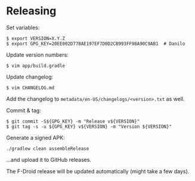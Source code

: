 # Releasing

Set variables:

    $ export VERSION=X.Y.Z
    $ export GPG_KEY=20EE002D778AE197EF7D0D2CB993FF98A90C9AB1  # Danilo

Update version numbers:

    $ vim app/build.gradle

Update changelog:

    $ vim CHANGELOG.md

Add the changelog to `metadata/en-US/changelogs/<version>.txt` as well.

Commit & tag:

    $ git commit -S${GPG_KEY} -m "Release v${VERSION}"
    $ git tag -s -u ${GPG_KEY} v${VERSION} -m "Version ${VERSION}"

Generate a signed APK:

    ./gradlew clean assembleRelease

...and upload it to GitHub releases.

The F-Droid release will be updated automatically (might take a few days).
